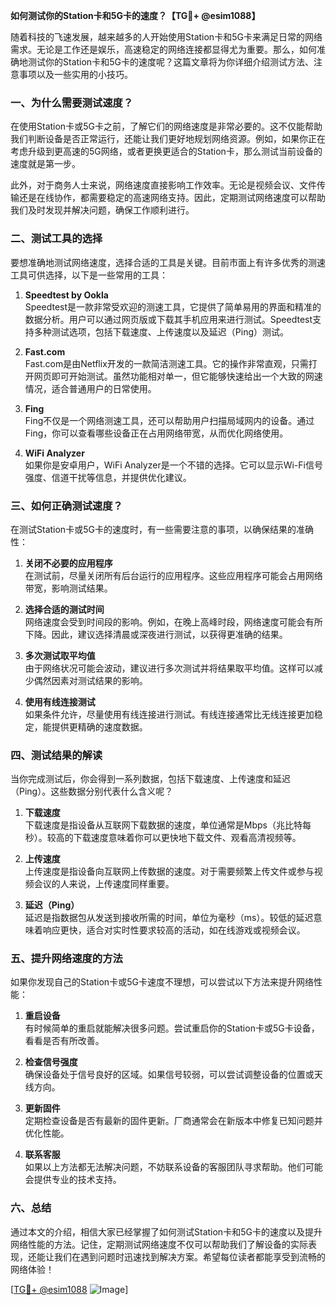 **如何测试你的Station卡和5G卡的速度？【TG💪+ @esim1088】**

随着科技的飞速发展，越来越多的人开始使用Station卡和5G卡来满足日常的网络需求。无论是工作还是娱乐，高速稳定的网络连接都显得尤为重要。那么，如何准确地测试你的Station卡和5G卡的速度呢？这篇文章将为你详细介绍测试方法、注意事项以及一些实用的小技巧。

### 一、为什么需要测试速度？

在使用Station卡或5G卡之前，了解它们的网络速度是非常必要的。这不仅能帮助我们判断设备是否正常运行，还能让我们更好地规划网络资源。例如，如果你正在考虑升级到更高速的5G网络，或者更换更适合的Station卡，那么测试当前设备的速度就是第一步。

此外，对于商务人士来说，网络速度直接影响工作效率。无论是视频会议、文件传输还是在线协作，都需要稳定的高速网络支持。因此，定期测试网络速度可以帮助我们及时发现并解决问题，确保工作顺利进行。

### 二、测试工具的选择

要想准确地测试网络速度，选择合适的工具是关键。目前市面上有许多优秀的测速工具可供选择，以下是一些常用的工具：

1. **Speedtest by Ookla**  
   Speedtest是一款非常受欢迎的测速工具，它提供了简单易用的界面和精准的数据分析。用户可以通过网页版或下载其手机应用来进行测试。Speedtest支持多种测试选项，包括下载速度、上传速度以及延迟（Ping）测试。

2. **Fast.com**  
   Fast.com是由Netflix开发的一款简洁测速工具。它的操作非常直观，只需打开网页即可开始测试。虽然功能相对单一，但它能够快速给出一个大致的网速情况，适合普通用户的日常使用。

3. **Fing**  
   Fing不仅是一个网络测速工具，还可以帮助用户扫描局域网内的设备。通过Fing，你可以查看哪些设备正在占用网络带宽，从而优化网络使用。

4. **WiFi Analyzer**  
   如果你是安卓用户，WiFi Analyzer是一个不错的选择。它可以显示Wi-Fi信号强度、信道干扰等信息，并提供优化建议。

### 三、如何正确测试速度？

在测试Station卡或5G卡的速度时，有一些需要注意的事项，以确保结果的准确性：

1. **关闭不必要的应用程序**  
   在测试前，尽量关闭所有后台运行的应用程序。这些应用程序可能会占用网络带宽，影响测试结果。

2. **选择合适的测试时间**  
   网络速度会受到时间段的影响。例如，在晚上高峰时段，网络速度可能会有所下降。因此，建议选择清晨或深夜进行测试，以获得更准确的结果。

3. **多次测试取平均值**  
   由于网络状况可能会波动，建议进行多次测试并将结果取平均值。这样可以减少偶然因素对测试结果的影响。

4. **使用有线连接测试**  
   如果条件允许，尽量使用有线连接进行测试。有线连接通常比无线连接更加稳定，能提供更精确的速度数据。

### 四、测试结果的解读

当你完成测试后，你会得到一系列数据，包括下载速度、上传速度和延迟（Ping）。这些数据分别代表什么含义呢？

1. **下载速度**  
   下载速度是指设备从互联网下载数据的速度，单位通常是Mbps（兆比特每秒）。较高的下载速度意味着你可以更快地下载文件、观看高清视频等。

2. **上传速度**  
   上传速度是指设备向互联网上传数据的速度。对于需要频繁上传文件或参与视频会议的人来说，上传速度同样重要。

3. **延迟（Ping）**  
   延迟是指数据包从发送到接收所需的时间，单位为毫秒（ms）。较低的延迟意味着响应更快，适合对实时性要求较高的活动，如在线游戏或视频会议。

### 五、提升网络速度的方法

如果你发现自己的Station卡或5G卡速度不理想，可以尝试以下方法来提升网络性能：

1. **重启设备**  
   有时候简单的重启就能解决很多问题。尝试重启你的Station卡或5G卡设备，看看是否有所改善。

2. **检查信号强度**  
   确保设备处于信号良好的区域。如果信号较弱，可以尝试调整设备的位置或天线方向。

3. **更新固件**  
   定期检查设备是否有最新的固件更新。厂商通常会在新版本中修复已知问题并优化性能。

4. **联系客服**  
   如果以上方法都无法解决问题，不妨联系设备的客服团队寻求帮助。他们可能会提供专业的技术支持。

### 六、总结

通过本文的介绍，相信大家已经掌握了如何测试Station卡和5G卡的速度以及提升网络性能的方法。记住，定期测试网络速度不仅可以帮助我们了解设备的实际表现，还能让我们在遇到问题时迅速找到解决方案。希望每位读者都能享受到流畅的网络体验！

[[TG💪+ @esim1088](https://t.me/s/esim1088) ![Image](https://i.postimg.cc/4NQfJmqS/Snipaste-2025-05-13-00-14-12.png)]